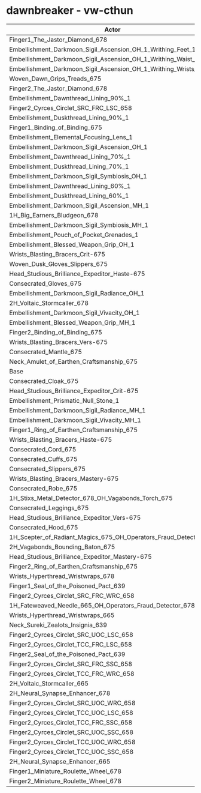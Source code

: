 # dawnbreaker - vw-cthun
| Actor | DPS | Increase |
|---|:---:|:---:|
|Finger1_The_Jastor_Diamond_678|2536057|1.60%|
|Embellishment_Darkmoon_Sigil_Ascension_OH_1_Writhing_Feet_1|2524086|1.12%|
|Embellishment_Darkmoon_Sigil_Ascension_OH_1_Writhing_Waist_1|2523388|1.09%|
|Embellishment_Darkmoon_Sigil_Ascension_OH_1_Writhing_Wrists_1|2523356|1.09%|
|Woven_Dawn_Grips_Treads_675|2516943|0.83%|
|Finger2_The_Jastor_Diamond_678|2514784|0.74%|
|Embellishment_Dawnthread_Lining_90%_1|2512619|0.66%|
|Finger2_Cyrces_Circlet_SRC_FRC_LSC_658|2511684|0.62%|
|Embellishment_Duskthread_Lining_90%_1|2510554|0.57%|
|Finger1_Binding_of_Binding_675|2510059|0.55%|
|Embellishment_Elemental_Focusing_Lens_1|2509831|0.54%|
|Embellishment_Darkmoon_Sigil_Ascension_OH_1|2508436|0.49%|
|Embellishment_Dawnthread_Lining_70%_1|2507728|0.46%|
|Embellishment_Duskthread_Lining_70%_1|2507473|0.45%|
|Embellishment_Darkmoon_Sigil_Symbiosis_OH_1|2507346|0.44%|
|Embellishment_Dawnthread_Lining_60%_1|2506430|0.41%|
|Embellishment_Duskthread_Lining_60%_1|2505977|0.39%|
|Embellishment_Darkmoon_Sigil_Ascension_MH_1|2505269|0.36%|
|1H_Big_Earners_Bludgeon_678|2504917|0.35%|
|Embellishment_Darkmoon_Sigil_Symbiosis_MH_1|2503137|0.28%|
|Embellishment_Pouch_of_Pocket_Grenades_1|2502735|0.26%|
|Embellishment_Blessed_Weapon_Grip_OH_1|2502218|0.24%|
|Wrists_Blasting_Bracers_Crit-675|2501628|0.22%|
|Woven_Dusk_Gloves_Slippers_675|2501308|0.20%|
|Head_Studious_Brilliance_Expeditor_Haste-675|2499077|0.11%|
|Consecrated_Gloves_675|2499076|0.11%|
|Embellishment_Darkmoon_Sigil_Radiance_OH_1|2498874|0.11%|
|2H_Voltaic_Stormcaller_678|2498652|0.10%|
|Embellishment_Darkmoon_Sigil_Vivacity_OH_1|2498647|0.10%|
|Embellishment_Blessed_Weapon_Grip_MH_1|2498202|0.08%|
|Finger2_Binding_of_Binding_675|2498179|0.08%|
|Wrists_Blasting_Bracers_Vers-675|2497803|0.06%|
|Consecrated_Mantle_675|2497393|0.05%|
|Neck_Amulet_of_Earthen_Craftsmanship_675|2496696|0.02%|
|Base|2496238|0.00%|
|Consecrated_Cloak_675|2494839|-0.06%|
|Head_Studious_Brilliance_Expeditor_Crit-675|2494676|-0.06%|
|Embellishment_Prismatic_Null_Stone_1|2494600|-0.07%|
|Embellishment_Darkmoon_Sigil_Radiance_MH_1|2494572|-0.07%|
|Embellishment_Darkmoon_Sigil_Vivacity_MH_1|2494422|-0.07%|
|Finger1_Ring_of_Earthen_Craftsmanship_675|2494219|-0.08%|
|Wrists_Blasting_Bracers_Haste-675|2494216|-0.08%|
|Consecrated_Cord_675|2494207|-0.08%|
|Consecrated_Cuffs_675|2493933|-0.09%|
|Consecrated_Slippers_675|2493393|-0.11%|
|Wrists_Blasting_Bracers_Mastery-675|2493237|-0.12%|
|Consecrated_Robe_675|2492600|-0.15%|
|1H_Stixs_Metal_Detector_678_OH_Vagabonds_Torch_675|2492191|-0.16%|
|Consecrated_Leggings_675|2492166|-0.16%|
|Head_Studious_Brilliance_Expeditor_Vers-675|2490373|-0.23%|
|Consecrated_Hood_675|2489984|-0.25%|
|1H_Scepter_of_Radiant_Magics_675_OH_Operators_Fraud_Detector_678|2488293|-0.32%|
|2H_Vagabonds_Bounding_Baton_675|2483271|-0.52%|
|Head_Studious_Brilliance_Expeditor_Mastery-675|2482806|-0.54%|
|Finger2_Ring_of_Earthen_Craftsmanship_675|2481343|-0.60%|
|Wrists_Hyperthread_Wristwraps_678|2475615|-0.83%|
|Finger1_Seal_of_the_Poisoned_Pact_639|2472820|-0.94%|
|Finger2_Cyrces_Circlet_SRC_FRC_WRC_658|2472023|-0.97%|
|1H_Fateweaved_Needle_665_OH_Operators_Fraud_Detector_678|2470275|-1.04%|
|Wrists_Hyperthread_Wristwraps_665|2468172|-1.12%|
|Neck_Sureki_Zealots_Insignia_639|2465421|-1.23%|
|Finger2_Cyrces_Circlet_SRC_UOC_LSC_658|2464387|-1.28%|
|Finger2_Cyrces_Circlet_TCC_FRC_LSC_658|2461675|-1.38%|
|Finger2_Seal_of_the_Poisoned_Pact_639|2453569|-1.71%|
|Finger2_Cyrces_Circlet_SRC_FRC_SSC_658|2447867|-1.94%|
|Finger2_Cyrces_Circlet_TCC_FRC_WRC_658|2443979|-2.09%|
|2H_Voltaic_Stormcaller_665|2439832|-2.26%|
|2H_Neural_Synapse_Enhancer_678|2435071|-2.45%|
|Finger2_Cyrces_Circlet_SRC_UOC_WRC_658|2432319|-2.56%|
|Finger2_Cyrces_Circlet_TCC_UOC_LSC_658|2423637|-2.91%|
|Finger2_Cyrces_Circlet_TCC_FRC_SSC_658|2421391|-3.00%|
|Finger2_Cyrces_Circlet_SRC_UOC_SSC_658|2415221|-3.25%|
|Finger2_Cyrces_Circlet_TCC_UOC_WRC_658|2409470|-3.48%|
|Finger2_Cyrces_Circlet_TCC_UOC_SSC_658|2391760|-4.19%|
|2H_Neural_Synapse_Enhancer_665|2382719|-4.55%|
|Finger1_Miniature_Roulette_Wheel_678|2289418|-8.29%|
|Finger2_Miniature_Roulette_Wheel_678|2271731|-8.99%|
